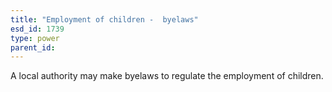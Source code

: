 ```yaml
---
title: "Employment of children -  byelaws"
esd_id: 1739
type: power
parent_id:  
---
```


A local authority may make byelaws to regulate the employment of children.

